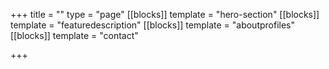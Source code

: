 +++
title = ""
type = "page"
[[blocks]]
template = "hero-section"
[[blocks]]
template = "featuredescription"
[[blocks]]
template = "aboutprofiles"
[[blocks]]
template = "contact"

+++
